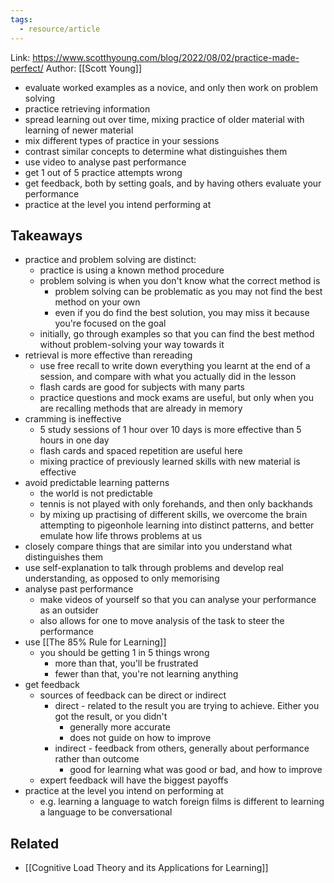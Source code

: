 ```yaml
---
tags:
  - resource/article
---
```


Link: https://www.scotthyoung.com/blog/2022/08/02/practice-made-perfect/
Author: [[Scott Young]]

- evaluate worked examples as a novice, and only then work on problem solving
- practice retrieving information
- spread learning out over time, mixing practice of older material with learning of newer material
- mix different types of practice in your sessions
- contrast similar concepts to determine what distinguishes them
- use video to analyse past performance
- get 1 out of 5 practice attempts wrong
- get feedback, both by setting goals, and by having others evaluate your performance
- practice at the level you intend performing at

## Takeaways

- practice and problem solving are distinct:
  - practice is using a known method procedure
  - problem solving is when you don't know what the correct method is
    - problem solving can be problematic as you may not find the best method on your own
    - even if you do find the best solution, you may miss it because you're focused on the goal
  - initially, go through examples so that you can find the best method without problem-solving your way towards it
- retrieval is more effective than rereading
  - use free recall to write down everything you learnt at the end of a session,
    and compare with what you actually did in the lesson
  - flash cards are good for subjects with many parts
  - practice questions and mock exams are useful, but only when you are recalling methods that are already in memory
- cramming is ineffective
  - 5 study sessions of 1 hour over 10 days is more effective than 5 hours in one day
  - flash cards and spaced repetition are useful here
  - mixing practice of previously learned skills with new material is effective
- avoid predictable learning patterns
  - the world is not predictable
  - tennis is not played with only forehands, and then only backhands
  - by mixing up practising of different skills, we overcome the brain attempting
    to pigeonhole learning into distinct patterns, and better emulate how life
    throws problems at us
- closely compare things that are similar into you understand what distinguishes them
- use self-explanation to talk through problems and develop real understanding,
  as opposed to only memorising
- analyse past performance
  - make videos of yourself so that you can analyse your performance as an outsider
  - also allows for one to move analysis of the task to steer the performance
- use [[The 85% Rule for Learning]]
  - you should be getting 1 in 5 things wrong
    - more than that, you'll be frustrated
    - fewer than that, you're not learning anything
- get feedback
  - sources of feedback can be direct or indirect
    - direct - related to the result you are trying to achieve. Either you got the result, or you didn't
      - generally more accurate
      - does not guide on how to improve
    - indirect - feedback from others, generally about performance rather than outcome
      - good for learning what was good or bad, and how to improve
  - expert feedback will have the biggest payoffs
- practice at the level you intend on performing at
  - e.g. learning a language to watch foreign films is different to learning a language to be conversational

## Related

- [[Cognitive Load Theory and its Applications for Learning]]
